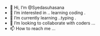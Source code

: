 - 👋 Hi, I’m @Syedasuhasana
- 👀 I’m interested in .. learning coding .
- 🌱 I’m currently learning ..typing .
- 💞️ I’m looking to collaborate with coders 
...
- 📫 How to reach me ...

<!---
Syedasuhasana/Syedasuhasana is a ✨ special ✨ repository because its `README.md` (this file) appears on your GitHub profile.
You can click the Preview link to take a look at your changes.
--->

